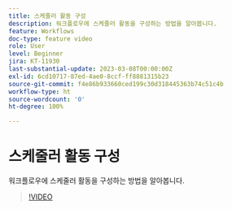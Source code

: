 ```yaml
---
title: 스케줄러 활동 구성
description: 워크플로우에 스케줄러 활동을 구성하는 방법을 알아봅니다.
feature: Workflows
doc-type: feature video
role: User
level: Beginner
jira: KT-11930
last-substantial-update: 2023-03-08T00:00:00Z
exl-id: 6cd10717-87ed-4ae0-8ccf-ff8881315b23
source-git-commit: f4e86b933660ced199c30d318445363b74c51c4b
workflow-type: ht
source-wordcount: '0'
ht-degree: 100%

---
```


# 스케줄러 활동 구성

워크플로우에 스케줄러 활동을 구성하는 방법을 알아봅니다.

>[!VIDEO](https://video.tv.adobe.com/v/3416037?quality=12&learn=on)

